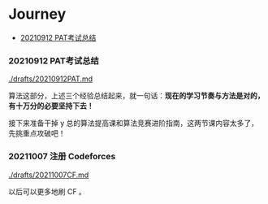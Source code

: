 # Journey


<!-- @import "[TOC]" {cmd="toc" depthFrom=3 depthTo=3 orderedList=false} -->

<!-- code_chunk_output -->

- [20210912 PAT考试总结](#20210912-pat考试总结)

<!-- /code_chunk_output -->

### 20210912 PAT考试总结
[./drafts/20210912PAT.md](./drafts/20210912PAT.md)

算法这部分，上述三个经验总结起来，就一句话：**现在的学习节奏与方法是对的，有十万分的必要坚持下去！**

接下来准备干掉 y 总的算法提高课和算法竞赛进阶指南，这两节课内容太多了，先挑重点攻破吧！

### 20211007 注册 Codeforces
[./drafts/20211007CF.md](./drafts/20211007CF.md)

以后可以更多地刷 CF 。
